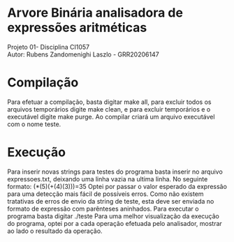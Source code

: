 # Arvore Binária analisadora de expressões aritméticas
Projeto 01- Disciplina CI1057   
Autor: Rubens Zandomenighi Laszlo - GRR20206147

# Compilação 
Para efetuar a compilação, basta digitar make all, para excluir todos os arquivos temporários digite make clean, 
e para excluir temporários e o executável digite make purge.
Ao compilar criará um arquivo executável com o nome teste.

# Execução
Para inserir novas strings para testes do programa basta inserir no arquivo expressoes.txt, deixando uma linha vazia na ultima linha. 
No seguinte formato: (*(5)(+(4)(3)))=35
Optei por passar o valor esperado da expressão para uma detecção mais fácil de possíveis erros. 
Como não existem tratativas de erros de envio da string de teste, esta deve ser enviada no formato de expressão com parênteses aninhados. 
Para executar o programa basta digitar ./teste
Para uma melhor visualização da execução do programa, optei por a cada operação efetuada pelo analisador, mostrar ao lado o resultado da operação. 
